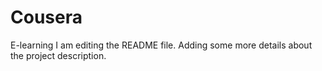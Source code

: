 # Cousera
E-learning 
I am editing the README file. Adding some more details about the project description.

